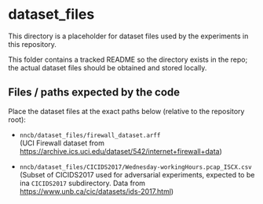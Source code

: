 # dataset_files

This directory is a placeholder for dataset files used by the experiments in this repository.

This folder contains a tracked README so the directory exists in the repo; the actual dataset files should be obtained and stored locally.

## Files / paths expected by the code
Place the dataset files at the exact paths below (relative to the repository root):

- `nncb/dataset_files/firewall_dataset.arff`  
  (UCI Firewall dataset from https://archive.ics.uci.edu/dataset/542/internet+firewall+data)

- `nncb/dataset_files/CICIDS2017/Wednesday-workingHours.pcap_ISCX.csv`  
  (Subset of CICIDS2017 used for adversarial experiments, expected to be ina `CICIDS2017` subdirectory. Data from https://www.unb.ca/cic/datasets/ids-2017.html)